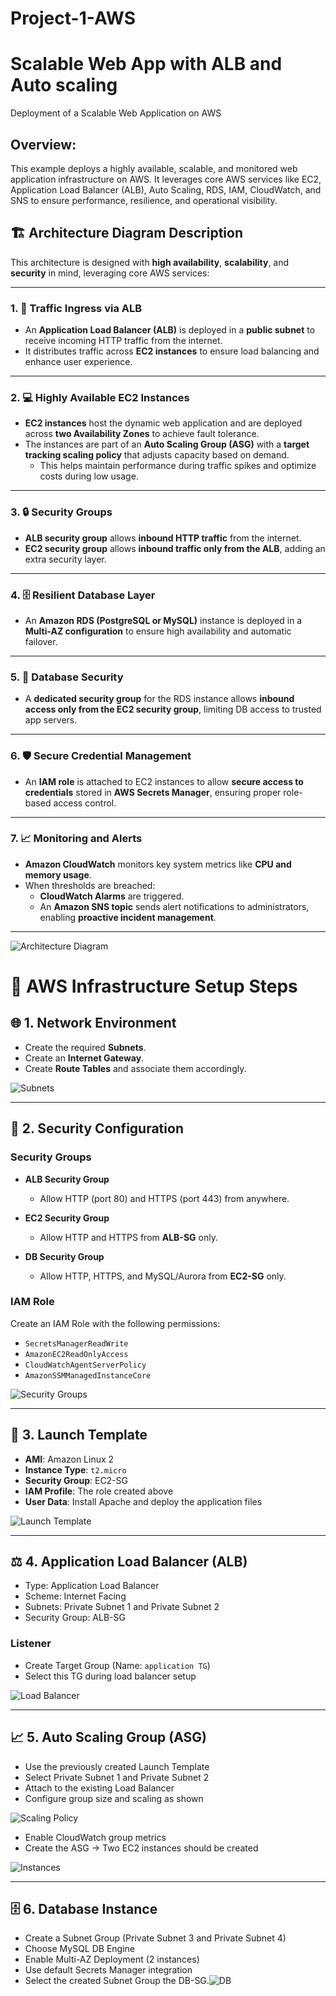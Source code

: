 # Project-1-AWS
# Scalable Web App with ALB and Auto scaling 

Deployment of a Scalable Web Application on AWS

## Overview:
This example deploys a highly available, scalable, and monitored web application infrastructure on AWS. It leverages core AWS services like EC2, Application Load Balancer (ALB), Auto Scaling, RDS, IAM, CloudWatch, and SNS to ensure performance, resilience, and operational visibility.


## 🏗️ Architecture Diagram Description

This architecture is designed with **high availability**, **scalability**, and **security** in mind, leveraging core AWS services:

---

### 1. 🚪 Traffic Ingress via ALB
- An **Application Load Balancer (ALB)** is deployed in a **public subnet** to receive incoming HTTP traffic from the internet.
- It distributes traffic across **EC2 instances** to ensure load balancing and enhance user experience.

---

### 2. 💻 Highly Available EC2 Instances
- **EC2 instances** host the dynamic web application and are deployed across **two Availability Zones** to achieve fault tolerance.
- The instances are part of an **Auto Scaling Group (ASG)** with a **target tracking scaling policy** that adjusts capacity based on demand.
  - This helps maintain performance during traffic spikes and optimize costs during low usage.

---

### 3. 🔒 Security Groups
- **ALB security group** allows **inbound HTTP traffic** from the internet.
- **EC2 security group** allows **inbound traffic only from the ALB**, adding an extra security layer.

---

### 4. 🗄️ Resilient Database Layer
- An **Amazon RDS (PostgreSQL or MySQL)** instance is deployed in a **Multi-AZ configuration** to ensure high availability and automatic failover.

---

### 5. 🔐 Database Security
- A **dedicated security group** for the RDS instance allows **inbound access only from the EC2 security group**, limiting DB access to trusted app servers.

---

### 6. 🛡️ Secure Credential Management
- An **IAM role** is attached to EC2 instances to allow **secure access to credentials** stored in **AWS Secrets Manager**, ensuring proper role-based access control.

---

### 7. 📈 Monitoring and Alerts
- **Amazon CloudWatch** monitors key system metrics like **CPU and memory usage**.
- When thresholds are breached:
  - **CloudWatch Alarms** are triggered.
  - An **Amazon SNS topic** sends alert notifications to administrators, enabling **proactive incident management**.

---

![Architecture Diagram](https://github.com/user-attachments/assets/8902748b-d460-416b-90b6-0612299436e0)



# 🚀 AWS Infrastructure Setup Steps

## 🌐 1. Network Environment

- Create the required **Subnets**.
- Create an **Internet Gateway**.
- Create **Route Tables** and associate them accordingly.

![Subnets](https://github.com/user-attachments/assets/ec303bdc-effa-4b3e-a5ee-350d04e2cab0)

---

## 🔐 2. Security Configuration

### Security Groups

- **ALB Security Group**
  - Allow HTTP (port 80) and HTTPS (port 443) from anywhere.

- **EC2 Security Group**
  - Allow HTTP and HTTPS from **ALB-SG** only.

- **DB Security Group**
  - Allow HTTP, HTTPS, and MySQL/Aurora from **EC2-SG** only.

### IAM Role

Create an IAM Role with the following permissions:
- `SecretsManagerReadWrite`
- `AmazonEC2ReadOnlyAccess`
- `CloudWatchAgentServerPolicy`
- `AmazonSSMManagedInstanceCore`

![Security Groups](https://github.com/user-attachments/assets/1993d505-afaf-479c-823f-d726785941b1)

---

## 🧰 3. Launch Template

- **AMI**: Amazon Linux 2  
- **Instance Type**: `t2.micro`  
- **Security Group**: EC2-SG  
- **IAM Profile**: The role created above  
- **User Data**: Install Apache and deploy the application files

![Launch Template](https://github.com/user-attachments/assets/35d9c92e-2f75-431b-8279-395fa0f04823)

---

## ⚖️ 4. Application Load Balancer (ALB)

- Type: Application Load Balancer
- Scheme: Internet Facing
- Subnets: Private Subnet 1 and Private Subnet 2
- Security Group: ALB-SG

### Listener

- Create Target Group (Name: `application TG`)
- Select this TG during load balancer setup

![Load Balancer](https://github.com/user-attachments/assets/d32db238-3cec-4ffc-ac8a-e84dbb4e7f91)

---

## 📈 5. Auto Scaling Group (ASG)

- Use the previously created Launch Template
- Select Private Subnet 1 and Private Subnet 2
- Attach to the existing Load Balancer
- Configure group size and scaling as shown

![Scaling Policy](https://github.com/user-attachments/assets/2b324a79-d312-4744-bcf7-363d7f42575e)

- Enable CloudWatch group metrics
- Create the ASG → Two EC2 instances should be created

![Instances](https://github.com/user-attachments/assets/7e6f40a6-26ef-4e51-8434-2d80c33e5fd2)

---

## 🗄️ 6. Database Instance

- Create a Subnet Group (Private Subnet 3 and Private Subnet 4)
- Choose MySQL DB Engine
- Enable Multi-AZ Deployment (2 instances)
- Use default Secrets Manager integration
- Select the created Subnet Group the DB-SG.![DB](https://github.com/user-attachments/assets/44d040b0-76ef-4441-8c1a-f75de7fb75cb)

